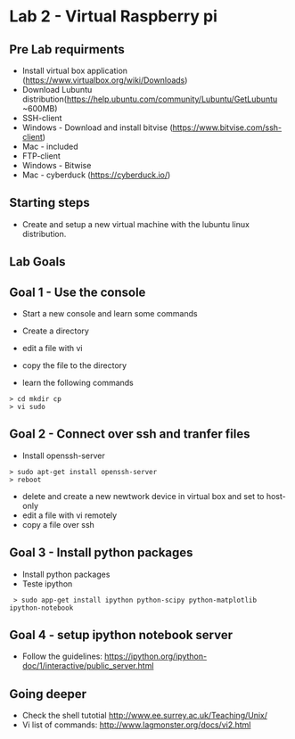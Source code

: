 # Lab 2 - Virtual Raspberry pi 

## Pre Lab requirments

* Install virtual box application (https://www.virtualbox.org/wiki/Downloads)
* Download Lubuntu distribution(https://help.ubuntu.com/community/Lubuntu/GetLubuntu  ~600MB)
* SSH-client
 * Windows - Download and install bitvise (https://www.bitvise.com/ssh-client)
 * Mac - included
* FTP-client
 * Windows - Bitwise
 * Mac - cyberduck (https://cyberduck.io/)


## Starting steps
* Create and setup a new virtual machine with the lubuntu linux distribution.

## Lab Goals

## Goal 1 - Use the console
* Start a new console and learn some commands
* Create a directory
* edit a file with vi
* copy the file to the directory 

 * learn the following commands
```
> cd mkdir cp 
> vi sudo
```
## Goal 2 - Connect over ssh and tranfer files
 * Install openssh-server 
```
> sudo apt-get install openssh-server
> reboot
```
 * delete and create a new newtwork device in virtual box and set to host-only
 * edit a file with vi remotely
 * copy a file over ssh


## Goal 3 - Install python  packages

 * Install python packages 
 * Teste ipython 
```
 > sudo app-get install ipython python-scipy python-matplotlib ipython-notebook
```
## Goal 4 - setup ipython notebook server

 * Follow the guidelines: https://ipython.org/ipython-doc/1/interactive/public_server.html

## Going deeper 
* Check the shell tutotial http://www.ee.surrey.ac.uk/Teaching/Unix/
* Vi list of commands: http://www.lagmonster.org/docs/vi2.html




